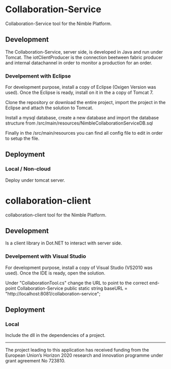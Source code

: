 # Collaboration-Service
Collaboration-Service tool for the Nimble Platform.

## Development
The Collaboration-Service, server side, is developed in Java and run under Tomcat.
The iotClientProducer is the connection beetween fabric producer and internal datachannel in order to monitor a production for an order.

### Develpement with Eclipse
For development purpose, install a copy of Eclipse (Oxigen Version was used). 
Once the Eclipse is ready, install on it in the a copy of Tomcat 7.

Clone the repository or download the entire project, import the project in the Eclipse and attach the solution to Tomcat.

Install a mysql database, create a new database and import the database structure from /src/main/resources/NimbleCollaborationServiceDB.sql

Finally in the /src/main/resources you can find all config file to edit in order to setup the file.

## Deployment

### Local / Non-cloud
Deploy under tomcat server.

# collaboration-client
collaboration-client tool for the Nimble Platform.

## Development
Is a client library in Dot.NET to interact with server side.

### Develpement with Visual Studio
For development purpose, install a copy of Visual Studio (VS2010 was used). 
Once the IDE is ready, open the solution.

Under "CollaborationTool.cs" change the URL to point to the correct end-point Collaboration-Service
public static string baseURL = "http://localhost:8081/collaboration-service";

## Deployment

### Local 
Include the dll in the dependencies of a project.


----
The project leading to this application has received funding from the European Union’s Horizon 2020 research and innovation programme under grant agreement No 723810.
